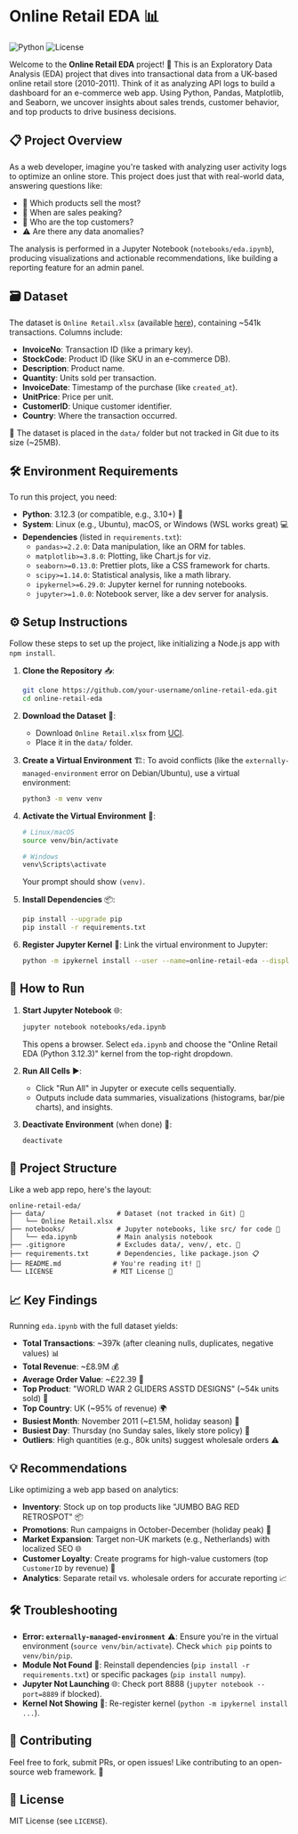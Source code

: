 # Online Retail EDA 📊

![Python](https://img.shields.io/badge/Python-3.12.3-blue?logo=python) ![License](https://img.shields.io/badge/License-MIT-green)

Welcome to the **Online Retail EDA** project! 🚀 This is an Exploratory Data Analysis (EDA) project that dives into transactional data from a UK-based online retail store (2010-2011). Think of it as analyzing API logs to build a dashboard for an e-commerce web app. Using Python, Pandas, Matplotlib, and Seaborn, we uncover insights about sales trends, customer behavior, and top products to drive business decisions.

## 📋 Project Overview
As a web developer, imagine you're tasked with analyzing user activity logs to optimize an online store. This project does just that with real-world data, answering questions like:
- 🛒 Which products sell the most?
- 📅 When are sales peaking?
- 👤 Who are the top customers?
- ⚠️ Are there any data anomalies?

The analysis is performed in a Jupyter Notebook (`notebooks/eda.ipynb`), producing visualizations and actionable recommendations, like building a reporting feature for an admin panel.

## 🗃️ Dataset
The dataset is `Online Retail.xlsx` (available [here](https://archive.ics.uci.edu/ml/machine-learning-databases/00352/Online%20Retail.xlsx)), containing ~541k transactions. Columns include:
- **InvoiceNo**: Transaction ID (like a primary key).
- **StockCode**: Product ID (like SKU in an e-commerce DB).
- **Description**: Product name.
- **Quantity**: Units sold per transaction.
- **InvoiceDate**: Timestamp of the purchase (like `created_at`).
- **UnitPrice**: Price per unit.
- **CustomerID**: Unique customer identifier.
- **Country**: Where the transaction occurred.

📂 The dataset is placed in the `data/` folder but not tracked in Git due to its size (~25MB).

## 🛠️ Environment Requirements
To run this project, you need:
- **Python**: 3.12.3 (or compatible, e.g., 3.10+) 🐍
- **System**: Linux (e.g., Ubuntu), macOS, or Windows (WSL works great) 💻
- **Dependencies** (listed in `requirements.txt`):
  - `pandas>=2.2.0`: Data manipulation, like an ORM for tables.
  - `matplotlib>=3.8.0`: Plotting, like Chart.js for viz.
  - `seaborn>=0.13.0`: Prettier plots, like a CSS framework for charts.
  - `scipy>=1.14.0`: Statistical analysis, like a math library.
  - `ipykernel>=6.29.0`: Jupyter kernel for running notebooks.
  - `jupyter>=1.0.0`: Notebook server, like a dev server for analysis.

## ⚙️ Setup Instructions
Follow these steps to set up the project, like initializing a Node.js app with `npm install`.

1. **Clone the Repository** 📥:
   ```bash
   git clone https://github.com/your-username/online-retail-eda.git
   cd online-retail-eda
   ```

2. **Download the Dataset** 📂:
   - Download `Online Retail.xlsx` from [UCI](https://archive.ics.uci.edu/ml/machine-learning-databases/00352/Online%20Retail.xlsx).
   - Place it in the `data/` folder.

3. **Create a Virtual Environment** 🏗️:
   To avoid conflicts (like the `externally-managed-environment` error on Debian/Ubuntu), use a virtual environment:
   ```bash
   python3 -m venv venv
   ```

4. **Activate the Virtual Environment** 🔄:
   ```bash
   # Linux/macOS
   source venv/bin/activate

   # Windows
   venv\Scripts\activate
   ```
   Your prompt should show `(venv)`.

5. **Install Dependencies** 📦:
   ```bash
   pip install --upgrade pip
   pip install -r requirements.txt
   ```

6. **Register Jupyter Kernel** 🔗:
   Link the virtual environment to Jupyter:
   ```bash
   python -m ipykernel install --user --name=online-retail-eda --display-name="Online Retail EDA (Python 3.12.3)"
   ```

## 🚀 How to Run
1. **Start Jupyter Notebook** 🌐:
   ```bash
   jupyter notebook notebooks/eda.ipynb
   ```
   This opens a browser. Select `eda.ipynb` and choose the "Online Retail EDA (Python 3.12.3)" kernel from the top-right dropdown.

2. **Run All Cells** ▶️:
   - Click "Run All" in Jupyter or execute cells sequentially.
   - Outputs include data summaries, visualizations (histograms, bar/pie charts), and insights.

3. **Deactivate Environment** (when done) 🛑:
   ```bash
   deactivate
   ```

## 📁 Project Structure
Like a web app repo, here's the layout:
```
online-retail-eda/
├── data/                  # Dataset (not tracked in Git) 📂
│   └── Online Retail.xlsx
├── notebooks/             # Jupyter notebooks, like src/ for code 📓
│   └── eda.ipynb          # Main analysis notebook
├── .gitignore             # Excludes data/, venv/, etc. 🚫
├── requirements.txt       # Dependencies, like package.json 📋
├── README.md             # You're reading it! 📖
└── LICENSE               # MIT License 📜
```

## 📈 Key Findings
Running `eda.ipynb` with the full dataset yields:
- **Total Transactions**: ~397k (after cleaning nulls, duplicates, negative values) 📊
- **Total Revenue**: ~£8.9M 💰
- **Average Order Value**: ~£22.39 💸
- **Top Product**: "WORLD WAR 2 GLIDERS ASSTD DESIGNS" (~54k units sold) 🛒
- **Top Country**: UK (~95% of revenue) 🌍
- **Busiest Month**: November 2011 (~£1.5M, holiday season) 🎄
- **Busiest Day**: Thursday (no Sunday sales, likely store policy) 📅
- **Outliers**: High quantities (e.g., 80k units) suggest wholesale orders ⚠️

## 💡 Recommendations
Like optimizing a web app based on analytics:
- **Inventory**: Stock up on top products like "JUMBO BAG RED RETROSPOT" 📦
- **Promotions**: Run campaigns in October-December (holiday peak) 🎁
- **Market Expansion**: Target non-UK markets (e.g., Netherlands) with localized SEO 🌐
- **Customer Loyalty**: Create programs for high-value customers (top `CustomerID` by revenue) 👥
- **Analytics**: Separate retail vs. wholesale orders for accurate reporting 📈

## 🛠️ Troubleshooting
- **Error: `externally-managed-environment`** ⚠️: Ensure you're in the virtual environment (`source venv/bin/activate`). Check `which pip` points to `venv/bin/pip`.
- **Module Not Found** 🚫: Reinstall dependencies (`pip install -r requirements.txt`) or specific packages (`pip install numpy`).
- **Jupyter Not Launching** 🌐: Check port 8888 (`jupyter notebook --port=8889` if blocked).
- **Kernel Not Showing** 🔗: Re-register kernel (`python -m ipykernel install ...`).

## 🤝 Contributing
Feel free to fork, submit PRs, or open issues! Like contributing to an open-source web framework. 🌟

## 📜 License
MIT License (see `LICENSE`).

